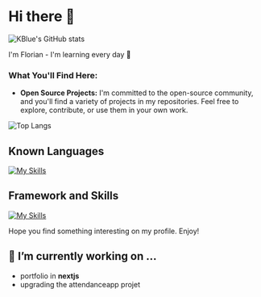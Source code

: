 # Hi there 👋

![KBlue's GitHub stats](https://github-readme-stats.vercel.app/api?username=kbluelvl&hide=contribs,prs&theme=tokyonight) 

I'm Florian - I'm learning every day 🚀

### What You'll Find Here:

- **Open Source Projects:** I'm committed to the open-source community, and you'll find a variety of projects in my repositories. Feel free to explore, contribute, or use them in your own work.

![Top Langs](https://github-readme-stats.vercel.app/api/top-langs/?username=kbluelvl&layout=compact&theme=tokyonight)

## Known Languages

[![My Skills](https://skillicons.dev/icons?i=java,html,css,js,cpp,c,php,python,kotlin,typescript)](https://skillicons.dev)

## Framework and Skills

[![My Skills](https://skillicons.dev/icons?i=laravel,django,docker,git,gitlab,github,linux,idea,qt,vscode,graphql,spring,react,npm,androidstudio,bootstrap,mysql,ubuntu,jquery,nextjs,nodejs)](https://skillicons.dev)

Hope you find something interesting on my profile. Enjoy!

## 🔭 I’m currently working on ...

- portfolio in **nextjs**
- upgrading the attendanceapp projet
